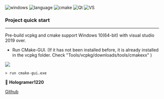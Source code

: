 <img alt="windows" src ="https://img.shields.io/badge/windows-10-blue.svg"/> <img alt="language" src ="https://img.shields.io/badge/cpp-17-yellow.svg"/> <img alt="cmake" src ="https://img.shields.io/badge/cmake-3.12-red.svg"/> <img alt="Qt" src ="https://img.shields.io/badge/Qt-5.15-41cd52.svg"/> <img alt="VS" src ="https://img.shields.io/badge/visualstudio-2019-purple.svg"/>

### Project quick start
---
Pre-build vcpkg and cmake support Windows 10(64-bit) with visual studio 2019 over. 

- Run CMake-GUI. (If it has not been installed before, it is already installed in the vcpkg folder. Check "Tools/vcpkg/downloads/tools/cmakexx" )

<img src="../Imgs/docs_vcpkg.png">

```
> run cmake-gui.exe
```


   

👤 **Hologramer1220**

[Github](https://github.com/holograming/)   


